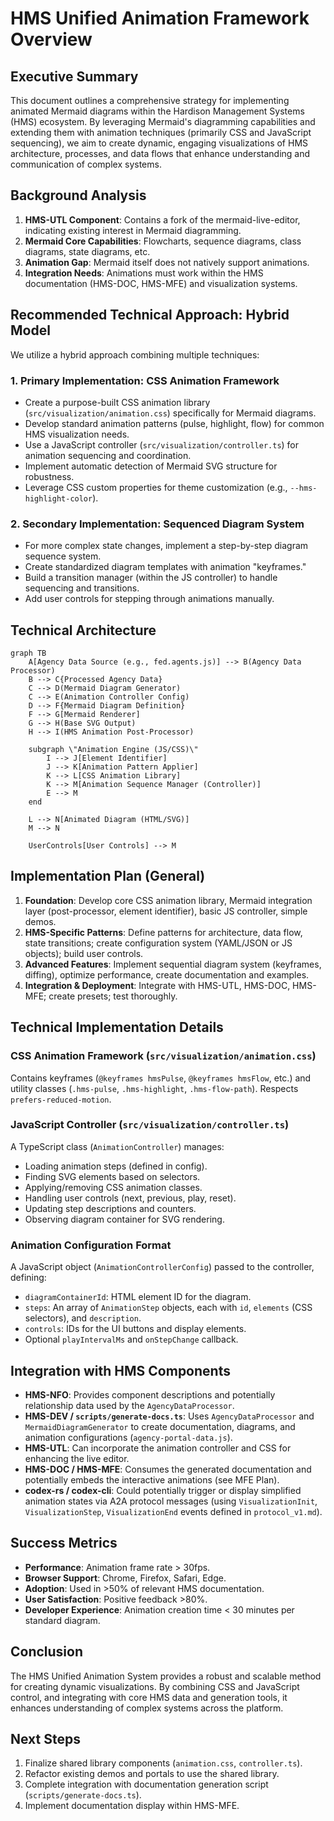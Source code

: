 # HMS Unified Animation Framework Overview

## Executive Summary

This document outlines a comprehensive strategy for implementing animated Mermaid diagrams within the Hardison Management Systems (HMS) ecosystem. By leveraging Mermaid\'s diagramming capabilities and extending them with animation techniques (primarily CSS and JavaScript sequencing), we aim to create dynamic, engaging visualizations of HMS architecture, processes, and data flows that enhance understanding and communication of complex systems.

## Background Analysis

1.  **HMS-UTL Component**: Contains a fork of the mermaid-live-editor, indicating existing interest in Mermaid diagramming.
2.  **Mermaid Core Capabilities**: Flowcharts, sequence diagrams, class diagrams, state diagrams, etc.
3.  **Animation Gap**: Mermaid itself does not natively support animations.
4.  **Integration Needs**: Animations must work within the HMS documentation (HMS-DOC, HMS-MFE) and visualization systems.

## Recommended Technical Approach: Hybrid Model

We utilize a hybrid approach combining multiple techniques:

### 1. Primary Implementation: CSS Animation Framework

-   Create a purpose-built CSS animation library (`src/visualization/animation.css`) specifically for Mermaid diagrams.
-   Develop standard animation patterns (pulse, highlight, flow) for common HMS visualization needs.
-   Use a JavaScript controller (`src/visualization/controller.ts`) for animation sequencing and coordination.
-   Implement automatic detection of Mermaid SVG structure for robustness.
-   Leverage CSS custom properties for theme customization (e.g., `--hms-highlight-color`).

### 2. Secondary Implementation: Sequenced Diagram System

-   For more complex state changes, implement a step-by-step diagram sequence system.
-   Create standardized diagram templates with animation \"keyframes.\"
-   Build a transition manager (within the JS controller) to handle sequencing and transitions.
-   Add user controls for stepping through animations manually.

## Technical Architecture

```mermaid
graph TB
    A[Agency Data Source (e.g., fed.agents.js)] --> B(Agency Data Processor)
    B --> C{Processed Agency Data}
    C --> D(Mermaid Diagram Generator)
    C --> E(Animation Controller Config)
    D --> F{Mermaid Diagram Definition}
    F --> G[Mermaid Renderer]
    G --> H(Base SVG Output)
    H --> I(HMS Animation Post-Processor)
    
    subgraph \"Animation Engine (JS/CSS)\"
        I --> J[Element Identifier]
        J --> K[Animation Pattern Applier]
        K --> L[CSS Animation Library]
        K --> M[Animation Sequence Manager (Controller)]
        E --> M
    end
    
    L --> N[Animated Diagram (HTML/SVG)]
    M --> N
    
    UserControls[User Controls] --> M
```

## Implementation Plan (General)

1.  **Foundation**: Develop core CSS animation library, Mermaid integration layer (post-processor, element identifier), basic JS controller, simple demos.
2.  **HMS-Specific Patterns**: Define patterns for architecture, data flow, state transitions; create configuration system (YAML/JSON or JS objects); build user controls.
3.  **Advanced Features**: Implement sequential diagram system (keyframes, diffing), optimize performance, create documentation and examples.
4.  **Integration & Deployment**: Integrate with HMS-UTL, HMS-DOC, HMS-MFE; create presets; test thoroughly.

## Technical Implementation Details

### CSS Animation Framework (`src/visualization/animation.css`)

Contains keyframes (`@keyframes hmsPulse`, `@keyframes hmsFlow`, etc.) and utility classes (`.hms-pulse`, `.hms-highlight`, `.hms-flow-path`). Respects `prefers-reduced-motion`.

### JavaScript Controller (`src/visualization/controller.ts`)

A TypeScript class (`AnimationController`) manages:
-   Loading animation steps (defined in config).
-   Finding SVG elements based on selectors.
-   Applying/removing CSS animation classes.
-   Handling user controls (next, previous, play, reset).
-   Updating step descriptions and counters.
-   Observing diagram container for SVG rendering.

### Animation Configuration Format

A JavaScript object (`AnimationControllerConfig`) passed to the controller, defining:
-   `diagramContainerId`: HTML element ID for the diagram.
-   `steps`: An array of `AnimationStep` objects, each with `id`, `elements` (CSS selectors), and `description`.
-   `controls`: IDs for the UI buttons and display elements.
-   Optional `playIntervalMs` and `onStepChange` callback.

## Integration with HMS Components

-   **HMS-NFO**: Provides component descriptions and potentially relationship data used by the `AgencyDataProcessor`.
-   **HMS-DEV / `scripts/generate-docs.ts`**: Uses `AgencyDataProcessor` and `MermaidDiagramGenerator` to create documentation, diagrams, and animation configurations (`agency-portal-data.js`).
-   **HMS-UTL**: Can incorporate the animation controller and CSS for enhancing the live editor.
-   **HMS-DOC / HMS-MFE**: Consumes the generated documentation and potentially embeds the interactive animations (see MFE Plan).
-   **codex-rs / codex-cli**: Could potentially trigger or display simplified animation states via A2A protocol messages (using `VisualizationInit`, `VisualizationStep`, `VisualizationEnd` events defined in `protocol_v1.md`).

## Success Metrics

-   **Performance**: Animation frame rate > 30fps.
-   **Browser Support**: Chrome, Firefox, Safari, Edge.
-   **Adoption**: Used in >50% of relevant HMS documentation.
-   **User Satisfaction**: Positive feedback >80%.
-   **Developer Experience**: Animation creation time < 30 minutes per standard diagram.

## Conclusion

The HMS Unified Animation System provides a robust and scalable method for creating dynamic visualizations. By combining CSS and JavaScript control, and integrating with core HMS data and generation tools, it enhances understanding of complex systems across the platform.

## Next Steps

1.  Finalize shared library components (`animation.css`, `controller.ts`).
2.  Refactor existing demos and portals to use the shared library.
3.  Complete integration with documentation generation script (`scripts/generate-docs.ts`).
4.  Implement documentation display within HMS-MFE. 